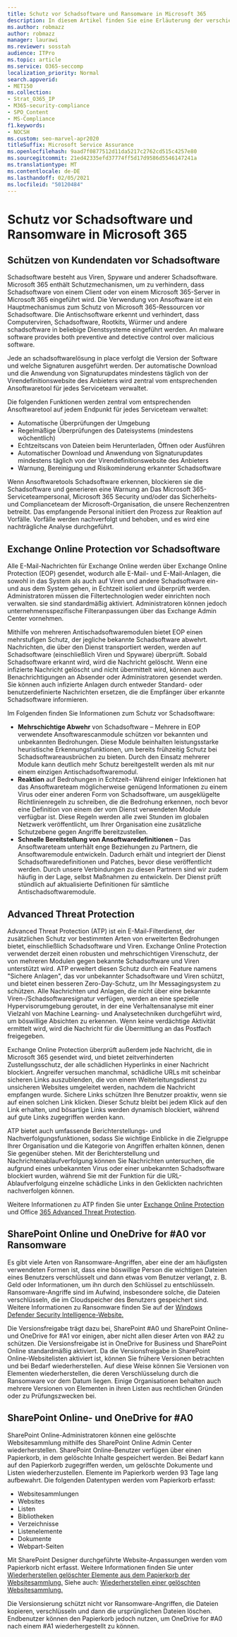 ```yaml
---
title: Schutz vor Schadsoftware und Ransomware in Microsoft 365
description: In diesem Artikel finden Sie eine Erläuterung der verschiedenen Schutzprogramme für Schadsoftware und Ransomware in Microsoft 365.
ms.author: robmazz
author: robmazz
manager: laurawi
ms.reviewer: sosstah
audience: ITPro
ms.topic: article
ms.service: O365-seccomp
localization_priority: Normal
search.appverid:
- MET150
ms.collection:
- Strat_O365_IP
- M365-security-compliance
- SPO_Content
- MS-Compliance
f1.keywords:
- NOCSH
ms.custom: seo-marvel-apr2020
titleSuffix: Microsoft Service Assurance
ms.openlocfilehash: 9aad7f0877512d11da5217c2762cd515c4257e80
ms.sourcegitcommit: 21ed42335efd37774ff5d17d9586d5546147241a
ms.translationtype: MT
ms.contentlocale: de-DE
ms.lasthandoff: 02/05/2021
ms.locfileid: "50120484"
---
```

# <a name="malware-and-ransomware-protection-in-microsoft-365"></a>Schutz vor Schadsoftware und Ransomware in Microsoft 365

## <a name="protecting-customer-data-from-malware"></a>Schützen von Kundendaten vor Schadsoftware

Schadsoftware besteht aus Viren, Spyware und anderer Schadsoftware. Microsoft 365 enthält Schutzmechanismen, um zu verhindern, dass Schadsoftware von einem Client oder von einem Microsoft 365-Server in Microsoft 365 eingeführt wird. Die Verwendung von Ansoftware ist ein Hauptmechanismus zum Schutz von Microsoft 365-Ressourcen vor Schadsoftware. Die Antischsoftware erkennt und verhindert, dass Computerviren, Schadsoftware, Rootkits, Würmer und andere schadsoftware in beliebige Dienstsysteme eingeführt werden. An malware software provides both preventive and detective control over malicious software.

Jede an schadsoftwarelösung in place verfolgt die Version der Software und welche Signaturen ausgeführt werden. Der automatische Download und die Anwendung von Signaturupdates mindestens täglich von der Virendefinitionswebsite des Anbieters wird zentral vom entsprechenden Ansoftwaretool für jedes Serviceteam verwaltet.

Die folgenden Funktionen werden zentral vom entsprechenden Ansoftwaretool auf jedem Endpunkt für jedes Serviceteam verwaltet:

- Automatische Überprüfungen der Umgebung
- Regelmäßige Überprüfungen des Dateisystems (mindestens wöchentlich) 
- Echtzeitscans von Dateien beim Herunterladen, Öffnen oder Ausführen 
- Automatischer Download und Anwendung von Signaturupdates mindestens täglich von der Virendefinitionswebsite des Anbieters
- Warnung, Bereinigung und Risikominderung erkannter Schadsoftware

Wenn Ansoftwaretools Schadsoftware erkennen, blockieren sie die Schadsoftware und generieren eine Warnung an Das Microsoft 365-Serviceteampersonal, Microsoft 365 Security und/oder das Sicherheits- und Complianceteam der Microsoft-Organisation, die unsere Rechenzentren betreibt. Das empfangende Personal initiiert den Prozess zur Reaktion auf Vorfälle. Vorfälle werden nachverfolgt und behoben, und es wird eine nachträgliche Analyse durchgeführt. 

## <a name="exchange-online-protection-against-malware"></a>Exchange Online Protection vor Schadsoftware

Alle E-Mail-Nachrichten für Exchange Online werden über Exchange Online Protection (EOP) gesendet, wodurch alle E-Mail- und E-Mail-Anlagen, die sowohl in das System als auch auf Viren und andere Schadsoftware ein- und aus dem System gehen, in Echtzeit isoliert und überprüft werden. Administratoren müssen die Filtertechnologien weder einrichten noch verwalten. sie sind standardmäßig aktiviert. Administratoren können jedoch unternehmensspezifische Filteranpassungen über das Exchange Admin Center vornehmen.

Mithilfe von mehreren Antischadsoftwaremodulen bietet EOP einen mehrstufigen Schutz, der jegliche bekannte Schadsoftware abwehrt. Nachrichten, die über den Dienst transportiert werden, werden auf Schadsoftware (einschließlich Viren und Spyware) überprüft. Sobald Schadsoftware erkannt wird, wird die Nachricht gelöscht. Wenn eine infizierte Nachricht gelöscht und nicht übermittelt wird, können auch Benachrichtigungen an Absender oder Administratoren gesendet werden. Sie können auch infizierte Anlagen durch entweder Standard- oder benutzerdefinierte Nachrichten ersetzen, die die Empfänger über erkannte Schadsoftware informieren.

Im Folgenden finden Sie Informationen zum Schutz vor Schadsoftware:

- **Mehrschichtige Abwehr** von Schadsoftware – Mehrere in EOP verwendete Ansoftwarescanmodule schützen vor bekannten und unbekannten Bedrohungen. Diese Module beinhalten leistungsstarke heuristische Erkennungsfunktionen, um bereits frühzeitig Schutz bei Schadsoftwareausbrüchen zu bieten. Durch den Einsatz mehrerer Module kann deutlich mehr Schutz bereitgestellt werden als mit nur einem einzigen Antischadsoftwaremodul.
- **Reaktion** auf Bedrohungen in Echtzeit– Während einiger Infektionen hat das Ansoftwareteam möglicherweise genügend Informationen zu einem Virus oder einer anderen Form von Schadsoftware, um ausgeklügelte Richtlinienregeln zu schreiben, die die Bedrohung erkennen, noch bevor eine Definition von einem der vom Dienst verwendeten Module verfügbar ist. Diese Regeln werden alle zwei Stunden im globalen Netzwerk veröffentlicht, um Ihrer Organisation eine zusätzliche Schutzebene gegen Angriffe bereitzustellen.
- **Schnelle Bereitstellung von Ansoftwaredefinitionen** – Das Ansoftwareteam unterhält enge Beziehungen zu Partnern, die Ansoftwaremodule entwickeln. Dadurch erhält und integriert der Dienst Schadsoftwaredefinitionen und Patches, bevor diese veröffentlicht werden. Durch unsere Verbindungen zu diesen Partnern sind wir zudem häufig in der Lage, selbst Maßnahmen zu entwickeln. Der Dienst prüft stündlich auf aktualisierte Definitionen für sämtliche Antischadsoftwaremodule.

## <a name="advanced-threat-protection"></a>Advanced Threat Protection

Advanced Threat Protection (ATP) ist ein E-Mail-Filterdienst, der zusätzlichen Schutz vor bestimmten Arten von erweiterten Bedrohungen bietet, einschließlich Schadsoftware und Viren. Exchange Online Protection verwendet derzeit einen robusten und mehrschichtigen Virenschutz, der von mehreren Modulen gegen bekannte Schadsoftware und Viren unterstützt wird. ATP erweitert diesen Schutz durch ein Feature namens "Sichere Anlagen", das vor unbekannter Schadsoftware und Viren schützt, und bietet einen besseren Zero-Day-Schutz, um Ihr Messagingsystem zu schützen. Alle Nachrichten und Anlagen, die nicht über eine bekannte Viren-/Schadsoftwaresignatur verfügen, werden an eine spezielle Hypervisorumgebung geroutet, in der eine Verhaltensanalyse mit einer Vielzahl von Machine Learning- und Analysetechniken durchgeführt wird, um böswillige Absichten zu erkennen. Wenn keine verdächtige Aktivität ermittelt wird, wird die Nachricht für die Übermittlung an das Postfach freigegeben.

Exchange Online Protection überprüft außerdem jede Nachricht, die in Microsoft 365 gesendet wird, und bietet zeitverhinderten Zustellungsschutz, der alle schädlichen Hyperlinks in einer Nachricht blockiert. Angreifer versuchen manchmal, schädliche URLs mit scheinbar sicheren Links auszublenden, die von einem Weiterleitungsdienst zu unsicheren Websites umgeleitet werden, nachdem die Nachricht empfangen wurde. Sichere Links schützen Ihre Benutzer proaktiv, wenn sie auf einen solchen Link klicken. Dieser Schutz bleibt bei jedem Klick auf den Link erhalten, und bösartige Links werden dynamisch blockiert, während auf gute Links zugegriffen werden kann.

ATP bietet auch umfassende Berichterstellungs- und Nachverfolgungsfunktionen, sodass Sie wichtige Einblicke in die Zielgruppe Ihrer Organisation und die Kategorie von Angriffen erhalten können, denen Sie gegenüber stehen. Mit der Berichterstellung und Nachrichtenablaufverfolgung können Sie Nachrichten untersuchen, die aufgrund eines unbekannten Virus oder einer unbekannten Schadsoftware blockiert wurden, während Sie mit der Funktion für die URL-Ablaufverfolgung einzelne schädliche Links in den Geklickten nachrichten nachverfolgen können. 

Weitere Informationen zu ATP finden Sie unter [Exchange Online Protection](/Office365/SecurityCompliance/eop/exchange-online-protection-overview) und Office [365 Advanced Threat Protection](/microsoft-365/security/office-365-security/office-365-atp).

## <a name="sharepoint-online-and-onedrive-for-business-protection-against-ransomware"></a>SharePoint Online und OneDrive for #A0 vor Ransomware

Es gibt viele Arten von Ransomware-Angriffen, aber eine der am häufigsten verwendeten Formen ist, dass eine böswillige Person die wichtigen Dateien eines Benutzers verschlüsselt und dann etwas vom Benutzer verlangt, z. B. Geld oder Informationen, um ihn durch den Schlüssel zu entschlüsseln. Ransomware-Angriffe sind im Aufwind, insbesondere solche, die Dateien verschlüsseln, die im Cloudspeicher des Benutzers gespeichert sind. Weitere Informationen zu Ransomware finden Sie auf der [Windows Defender Security Intelligence-Website.](https://www.microsoft.com/wdsi)

Die Versionsfreigabe trägt dazu bei, SharePoint #A0 und SharePoint Online- und OneDrive for #A1 vor einigen, aber nicht allen dieser Arten von #A2 zu schützen. Die Versionsfreigabe ist in OneDrive for Business und SharePoint Online standardmäßig aktiviert. Da die Versionsfreigabe in SharePoint Online-Websitelisten aktiviert ist, können Sie frühere Versionen betrachten und bei Bedarf wiederherstellen. Auf diese Weise können Sie Versionen von Elementen wiederherstellen, die deren Verschlüsselung durch die Ransomware vor dem Datum liegen. Einige Organisationen behalten auch mehrere Versionen von Elementen in ihren Listen aus rechtlichen Gründen oder zu Prüfungszwecken bei.

## <a name="sharepoint-online-and-onedrive-for-business-recycle-bins"></a>SharePoint Online- und OneDrive for #A0

SharePoint Online-Administratoren können eine gelöschte Websitesammlung mithilfe des SharePoint Online Admin Center wiederherstellen. SharePoint Online-Benutzer verfügen über einen Papierkorb, in dem gelöschte Inhalte gespeichert werden. Bei Bedarf kann auf den Papierkorb zugegriffen werden, um gelöschte Dokumente und Listen wiederherzustellen. Elemente im Papierkorb werden 93 Tage lang aufbewahrt. Die folgenden Datentypen werden vom Papierkorb erfasst:

- Websitesammlungen
- Websites
- Listen
- Bibliotheken
- Verzeichnisse
- Listenelemente
- Dokumente
- Webpart-Seiten

Mit SharePoint Designer durchgeführte Website-Anpassungen werden vom Papierkorb nicht erfasst. Weitere Informationen finden Sie unter [Wiederherstellen gelöschter Elemente aus dem Papierkorb der Websitesammlung.](https://support.microsoft.com/office/restore-deleted-items-from-the-site-collection-recycle-bin-5fa924ee-16d7-487b-9a0a-021b9062d14b) Siehe auch: [Wiederherstellen einer gelöschten Websitesammlung.](/sharepoint/restore-deleted-site-collection)

Die Versionsierung schützt nicht vor Ransomware-Angriffen, die Dateien kopieren, verschlüsseln und dann die ursprünglichen Dateien löschen. Endbenutzer können den Papierkorb jedoch nutzen, um OneDrive for #A0 nach einem #A1 wiederhergestellt zu können.
